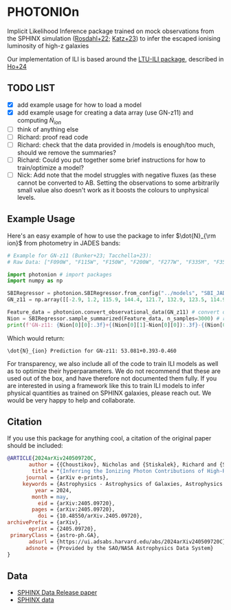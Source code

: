 # PHOTONIOn
Implicit Likelihood Inference package trained on mock observations from the SPHINX simulation ([Rosdahl+22](https://ui.adsabs.harvard.edu/abs/2022MNRAS.515.2386R/abstract); [Katz+23](https://ui.adsabs.harvard.edu/abs/2023OJAp....6E..44K/abstract)) to infer the escaped ionising luminosity of high-z galaxies

Our implementation of ILI is based around the [LTU-ILI package](https://github.com/maho3/ltu-ili/tree/main), described in [Ho+24](https://ui.adsabs.harvard.edu/abs/2024OJAp....7E..54H/abstract)

## TODO LIST
- [x] add example usage for how to load a model
- [x] add example usage for creating a data array (use GN-z11) and computing $\dot{N}_{ion}$
- [ ] think of anything else
- [ ] Richard: proof read code
- [ ] Richard: check that the data provided in /models is enough/too much, should we remove the summaries?
- [ ] Richard: Could you put together some brief instructions for how to train/optimize a model?
- [ ] Nick: Add note that the model struggles with negative fluxes (as these cannot be converted to AB. Setting the observations to some arbitrarily small value also doesn't work as it boosts the colours to unphysical levels.

## Example Usage
Here's an easy example of how to use the package to infer $\dot{N}_{\rm ion}$ from photometry in JADES bands:
```python
# Example for GN-z11 (Bunker+23; Tacchella+23):
# Raw Data: ["F090W", "F115W", "F150W", "F200W", "F277W", "F335M", "F356W", "F410M", "F444W", "z"], shape: (10, N_galaxy)

import photonion # import packages
import numpy as np

SBIRegressor = photonion.SBIRegressor.from_config("../models", "SBI_JADES_nion") # load model
GN_z11 = np.array([[-2.9, 1.2, 115.9, 144.4, 121.7, 132.9, 123.5, 114.9, 133.8, 10.6]]).T # get raw data

Feature_data = photonion.convert_observational_data(GN_z11) # convert data into useable features (Choustikov+24)
Nion = SBIRegressor.sample_summarized(Feature_data, n_samples=3000) # run pipeline, sample the posterior and return summary
print(f'GN-z11: {Nion[0][0]:.3f}+{(Nion[0][1]-Nion[0][0]):.3f}-{(Nion[0][0]-Nion[0][2]):.3f}') # print data
```
Which would return:
```
\dot{N}_{ion} Prediction for GN-z11: 53.081+0.393-0.460
```
For transparency, we also include all of the code to train ILI models as well as to optimize their hyperparameters. We do not recommend that these are used out of the box, and have therefore not documented them fully.
If you are interested in using a framework like this to train ILI models to infer physical quantities as trained on SPHINX galaxies, please reach out. We would be very happy to help and collaborate.
## Citation
If you use this package for anything cool, a citation of the original paper should be included:
````bibtex
@ARTICLE{2024arXiv240509720C,
       author = {{Choustikov}, Nicholas and {Stiskalek}, Richard and {Saxena}, Aayush and {Katz}, Harley and {Devriendt}, Julien and {Slyz}, Adrianne},
        title = "{Inferring the Ionizing Photon Contributions of High-Redshift Galaxies to Reionization with JWST NIRCam Photometry}",
      journal = {arXiv e-prints},
     keywords = {Astrophysics - Astrophysics of Galaxies, Astrophysics - Cosmology and Nongalactic Astrophysics},
         year = 2024,
        month = may,
          eid = {arXiv:2405.09720},
        pages = {arXiv:2405.09720},
          doi = {10.48550/arXiv.2405.09720},
archivePrefix = {arXiv},
       eprint = {2405.09720},
 primaryClass = {astro-ph.GA},
       adsurl = {https://ui.adsabs.harvard.edu/abs/2024arXiv240509720C},
      adsnote = {Provided by the SAO/NASA Astrophysics Data System}
}
````

## Data
- [SPHINX Data Release paper](https://ui.adsabs.harvard.edu/abs/2023OJAp....6E..44K/abstract)
- [SPHINX data](https://github.com/HarleyKatz/SPHINX-20-data)
